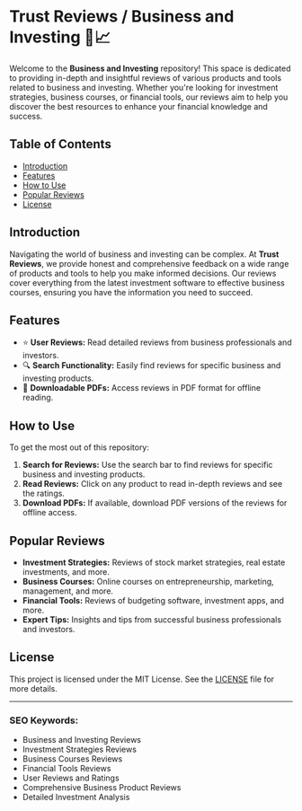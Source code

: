 # Trust Reviews / Business and Investing 💼📈

Welcome to the **Business and Investing** repository! This space is dedicated to providing in-depth and insightful reviews of various products and tools related to business and investing. Whether you're looking for investment strategies, business courses, or financial tools, our reviews aim to help you discover the best resources to enhance your financial knowledge and success.

## Table of Contents

- [Introduction](#introduction)
- [Features](#features)
- [How to Use](#how-to-use)
- [Popular Reviews](#popular-reviews)
- [License](#license)

## Introduction

Navigating the world of business and investing can be complex. At **Trust Reviews**, we provide honest and comprehensive feedback on a wide range of products and tools to help you make informed decisions. Our reviews cover everything from the latest investment software to effective business courses, ensuring you have the information you need to succeed.

## Features

- ⭐ **User Reviews:** Read detailed reviews from business professionals and investors.
- 🔍 **Search Functionality:** Easily find reviews for specific business and investing products.
- 📝 **Downloadable PDFs:** Access reviews in PDF format for offline reading.

## How to Use

To get the most out of this repository:

1. **Search for Reviews:** Use the search bar to find reviews for specific business and investing products.
2. **Read Reviews:** Click on any product to read in-depth reviews and see the ratings.
3. **Download PDFs:** If available, download PDF versions of the reviews for offline access.

## Popular Reviews

- **Investment Strategies:** Reviews of stock market strategies, real estate investments, and more.
- **Business Courses:** Online courses on entrepreneurship, marketing, management, and more.
- **Financial Tools:** Reviews of budgeting software, investment apps, and more.
- **Expert Tips:** Insights and tips from successful business professionals and investors.

## License

This project is licensed under the MIT License. See the [LICENSE](LICENSE) file for more details.

---

### SEO Keywords:

- Business and Investing Reviews
- Investment Strategies Reviews
- Business Courses Reviews
- Financial Tools Reviews
- User Reviews and Ratings
- Comprehensive Business Product Reviews
- Detailed Investment Analysis

